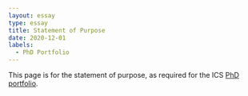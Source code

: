 ```yaml
---
layout: essay
type: essay
title: Statement of Purpose
date: 2020-12-01
labels:
  - PhD Portfolio
---
```


This page is for the statement of purpose, as required for the ICS [PhD portfolio](http://www.ics.hawaii.edu/academics/graduate-degree-programs/ph-d-in-ics/#phd-portfolio).
